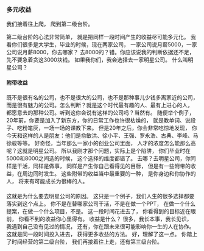 ### 多元收益
我们接着往上爬，
爬到第二级台阶。

第二级台阶的心法非常简单，
就是把同样一段时间产生的收益尽可能多元化。
我看你们很多是大学生，毕业的时候，现在两家公司，
一家公司说月薪5000，一家公司说月薪8000，你去哪家？
去8000的？错。你应该说我的判断依据还不足，
先不要急着贪这3000块钱。
如果我你们，我会选择去一家明星公司。
什么叫明星公司？

#### 附带收益
既不是很有名的公司，也不是很大的公司，也不是那种事儿少钱多离家近的公司，
而是很有魅力的公司。怎么判断？就是这个时代最有趣的人、最有上进心的人，
都愿意去的那种公司。听到这你会说有这样的公司吗？当然有。
随便举个例子，20年前，你要是加入了新东方，你的日常工作也许很枯燥的，
就是教单词、说段子、吃粉笔灰，一场一场的课教下来。
但是20年之后，你会非常吃惊地发现，
你今天和这样的人是朋友：他们是俞敏洪、徐小平、王强、罗永浩、古典、李峰、马徐骏等等。
好奇怪，当年那么一家小的创业公司里面，
人才的浓度怎么能那么高呢？这就是明星公司。 
所以我刚才那个问题，实际上是个陷阱，
你们毕业时在5000和8000之间选的时候，
这个选择的维度都错了。
去哪？去明星公司，你同样是干活，同样是做事，
同样是产生你自己看得见的目标，
但是有一些附带的收益，在周边同时发生。
这些附带的收益当中最重要的一种，
是你身边和你协作的人，
将来有可能成长为很棒的人。

####
这就是为什么要去明星公司的原因。
这只是一个例子，我们人生的很多选择都要落实到这个点上。
你不是在替哪家公司干活，不是在做一个PPT，
在做一个什么提案，在做一个什么项目，不是。
这一段时间花进去了，
你看得到的目标近在眼前，
你看不到的收益你心里得有。
收益是什么？
很多，我长本事，我长见识，
我遇到自己没有见过的情况，
还有，你在跟未来很可能影响你一生的人在协作。
这就是同一段时间投入进去，
获得更多收益的方法。
好，理解了这一点。
你踏上了时间经营的第二级台阶，
我们再接着往上走，还有第三级台阶。